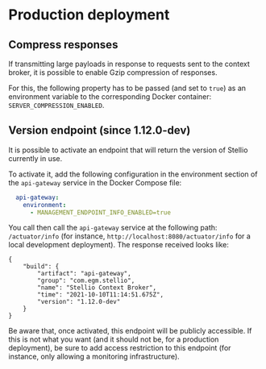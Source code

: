 # Production deployment

## Compress responses

If transmitting large payloads in response to requests sent to the context broker, it is possible to enable Gzip compression of responses.

For this, the following property has to be passed (and set to `true`) as an environment variable to the corresponding Docker container: `SERVER_COMPRESSION_ENABLED`.

## Version endpoint (since 1.12.0-dev)

It is possible to activate an endpoint that will return the version of Stellio currently in use.

To activate it, add the following configuration in the environment section of the `api-gateway` service in the Docker Compose file:

```yaml
  api-gateway:
    environment:
      - MANAGEMENT_ENDPOINT_INFO_ENABLED=true
```

You call then call the `api-gateway` service at the following path: `/actuator/info` (for instance, `http://localhost:8080/actuator/info` for a local development deployment). The response received looks like:

```
{
    "build": {
        "artifact": "api-gateway",
        "group": "com.egm.stellio",
        "name": "Stellio Context Broker",
        "time": "2021-10-10T11:14:51.675Z",
        "version": "1.12.0-dev"
    }
}
```

Be aware that, once activated, this endpoint will be publicly accessible. If this is not what you want (and it should not be, for a production deployment), be sure to add access restriction to this endpoint (for instance, only allowing a monitoring infrastructure).

